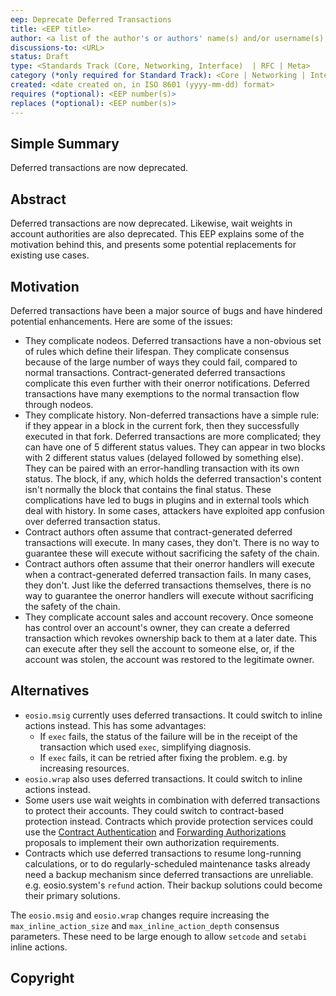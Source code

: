 ```yaml
---
eep: Deprecate Deferred Transactions
title: <EEP title>
author: <a list of the author's or authors' name(s) and/or username(s), or name(s) and email(s), e.g. (use with the parentheses or triangular brackets): FirstName LastName (@GitHubUsername), FirstName LastName <foo@bar.com>, FirstName (@GitHubUsername) and GitHubUsername (@GitHubUsername)>
discussions-to: <URL>
status: Draft
type: <Standards Track (Core, Networking, Interface)  | RFC | Meta>
category (*only required for Standard Track): <Core | Networking | Interface>
created: <date created on, in ISO 8601 (yyyy-mm-dd) format>
requires (*optional): <EEP number(s)>
replaces (*optional): <EEP number(s)>
---
```


<!--You can leave these HTML comments in your merged EEP and delete the visible duplicate text guides, they will not appear and may be helpful to refer to if you edit it again. This is the suggested template for new EEPs. Note that an EEP number will be assigned by an editor. When opening a pull request to submit your EEP, please use an abbreviated title in the filename, `eep-draft_title_abbrev.md`. The title should be 44 characters or less.-->

## Simple Summary
<!--"If you can't explain it simply, you don't understand it well enough." Provide a simplified and layman-accessible explanation of the EEP.-->

Deferred transactions are now deprecated.

## Abstract
<!--A short (~200 word) description of the technical issue being addressed.-->

Deferred transactions are now deprecated. Likewise, wait weights in account
authorities are also deprecated. This EEP explains some of the motivation
behind this, and presents some potential replacements for existing use cases.

## Motivation
<!--The motivation is critical for EEPs that want to change the EOSIO protocol. It should clearly explain why the existing protocol specification is inadequate to address the problem that the eep solves. EEP submissions without sufficient motivation may be rejected outright.-->

Deferred transactions have been a major source of bugs and have hindered potential
enhancements. Here are some of the issues:

* They complicate nodeos. Deferred transactions have a non-obvious set of rules which define their
  lifespan. They complicate consensus because of the large number of ways they could fail,
  compared to normal transactions. Contract-generated deferred transactions complicate this even
  further with their onerror notifications. Deferred transactions have many exemptions to the normal
  transaction flow through nodeos.
* They complicate history. Non-deferred transactions have a simple rule: if they appear in a block
  in the current fork, then they successfully executed in that fork. Deferred transactions
  are more complicated; they can have one of 5 different status values. They can appear in two
  blocks with 2 different status values (delayed followed by something else). They can be paired
  with an error-handling transaction with its own status. The block, if any, which holds the 
  deferred transaction's content isn't normally the block that contains the final
  status. These complications have led to bugs in plugins and in external tools which deal with
  history. In some cases, attackers have exploited app confusion over deferred transaction
  status.
* Contract authors often assume that contract-generated deferred transactions will execute. In
  many cases, they don't. There is no way to guarantee these will execute without sacrificing
  the safety of the chain.
* Contract authors often assume that their onerror handlers will execute when a
  contract-generated deferred transaction fails. In many cases, they don't. Just like the
  deferred transactions themselves, there is no way to guarantee the onerror handlers will
  execute without sacrificing the safety of the chain.
* They complicate account sales and account recovery. Once someone has control over an account's
  owner, they can create a deferred transaction which revokes ownership back to them at a later
  date. This can execute after they sell the account to someone else, or, if the account was
  stolen, the account was restored to the legitimate owner.

## Alternatives

* `eosio.msig` currently uses deferred transactions. It could switch to inline actions instead.
   This has some advantages:
  * If `exec` fails, the status of the failure will be in the receipt of the transaction
    which used `exec`, simplifying diagnosis.
  * If `exec` fails, it can be retried after fixing the problem. e.g. by increasing resources.
* `eosio.wrap` also uses deferred transactions. It could switch to inline actions instead.
* Some users use wait weights in combination with deferred transactions to protect their accounts.
  They could switch to contract-based protection instead. Contracts which provide protection
  services could use the [Contract Authentication](eep-draft_contract_trx_auth.md) and
  [Forwarding Authorizations](eep-draft_contract_fwd_auth.md) proposals to implement their
  own authorization requirements.
* Contracts which use deferred transactions to resume long-running calculations, or to do
  regularly-scheduled maintenance tasks already need a backup mechanism since deferred
  transactions are unreliable. e.g. eosio.system's `refund` action. Their backup solutions
  could become their primary solutions.

The `eosio.msig` and `eosio.wrap` changes require increasing the `max_inline_action_size`
and `max_inline_action_depth` consensus parameters. These need to be large enough to allow
`setcode` and `setabi` inline actions.

## Copyright
